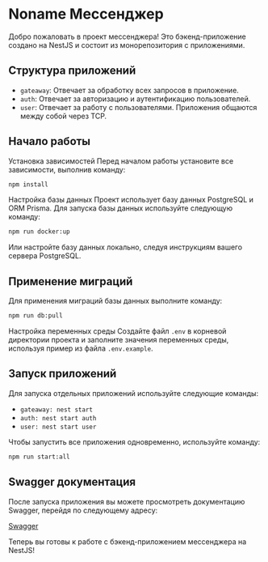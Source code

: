 # Noname Мессенджер
Добро пожаловать в проект мессенджера! Это бэкенд-приложение создано на NestJS и состоит из монорепозитория с приложениями.

## Структура приложений
- `gateaway`: Отвечает за обработку всех запросов в приложение.
- `auth`: Отвечает за авторизацию и аутентификацию пользователей.
- `user`: Отвечает за работу с пользователями.
Приложения общаются между собой через TCP.

## Начало работы
Установка зависимостей
Перед началом работы установите все зависимости, выполнив команду:

```bash
npm install
```
Настройка базы данных
Проект использует базу данных PostgreSQL и ORM Prisma. Для запуска базы данных используйте следующую команду:

```bash
npm run docker:up
```
Или настройте базу данных локально, следуя инструкциям вашего сервера PostgreSQL.

## Применение миграций
Для применения миграций базы данных выполните команду:

```bash
npm run db:pull
```
Настройка переменных среды
Создайте файл `.env` в корневой директории проекта и заполните значения переменных среды, используя пример из файла `.env.example`.

## Запуск приложений
Для запуска отдельных приложений используйте следующие команды:

- `gateaway: nest start`
- `auth: nest start auth`
- `user: nest start user`

Чтобы запустить все приложения одновременно, используйте команду:

```bash
npm run start:all
```
## Swagger документация
После запуска приложения вы можете просмотреть документацию Swagger, перейдя по следующему адресу:

[Swagger](http://localhost:5000/api-doc/)

Теперь вы готовы к работе с бэкенд-приложением мессенджера на NestJS!